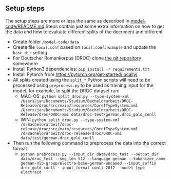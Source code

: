 ## Setup steps
The setup steps are more or less the same as described in [model-code/README.md](model-code/README.md)
Steps contain just some extra information on how to get the data and how to evaluate different splits of the document and different 
 - Create folder `/model-code/data`
 - Create file `local.conf` based on `local.conf.example` and update the `base_dir` setting
 - For Deutscher Romankorpus (DROC) clone [the git repository](https://gitlab2.informatik.uni-wuerzburg.de/kallimachos/DROC-Release) somewhere
 - Install Python3 dependencies: `pip install -r requirements.txt`
 - Install Pytorch from https://pytorch.org/get-started/locally/
 - All splits created using the `split_*` Python scripts will need to be processed using `preprocess.py` to be used as training input for the model, for example, to split the DROC dataset run:
   - MAC-OS: `python split_droc.py --type-system-xml /Users/jan/Documents/Studium/Bachelorarbeit/DROC-Release/droc/src/main/resources/CorefTypeSystem.xml /Users/jan/Documents/Studium/Bachelorarbeit/DROC-Release/droc/DROC-xmi data/droc-test/german.droc_gold_conll`
   - WIN: `python split_droc.py --type-system-xml /d/Bachelorarbeit/droc-release/droc/src/main/resources/CorefTypeSystem.xml /d/Bachelorarbeit/droc-release/droc/DROC-xmi data/test/german.droc_gold_conll`
 - Then run the following command to preprocess the data into the correct format
   - `python preprocess.py --input_dir data/droc_test --output_dir data/droc_test --seg_len 512 --language german --tokenizer_name german-nlp-group/electra-base-german-uncased --input_suffix droc_gold_conll --input_format conll-2012 --model_type electracd `

